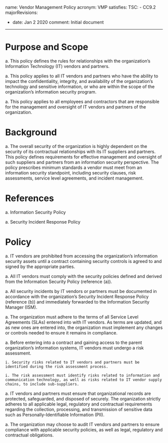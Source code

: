 name: Vendor Management Policy
acronym: VMP
satisfies:
  TSC:
    - CC9.2
majorRevisions:
  - date: Jan 2 2020
    comment: Initial document
---

# Purpose and Scope

a. This policy defines the rules for relationships with the organization’s Information Technology (IT) vendors and partners.

a. This policy applies to all IT vendors and partners who have the ability to impact the confidentiality, integrity, and availability of the organization’s technology and sensitive information, or who are within the scope of the organization’s information security program.

a. This policy applies to all employees and contractors that are responsible for the management and oversight of IT vendors and partners of the organization.

# Background

a. The overall security of the organization is highly dependent on the security of its contractual relationships with its IT suppliers and partners. This policy defines  requirements for effective management and oversight of such suppliers and partners from an information security perspective. The policy prescribes minimum standards a vendor must meet from an information security standpoint, including security clauses, risk assessments, service level agreements, and incident management.

# References

a. Information Security Policy

a. Security Incident Response Policy

# Policy

a. IT vendors are prohibited from accessing the organization’s information security assets until  a contract containing security controls is agreed to and signed by the appropriate parties.

a. All IT vendors must comply with the security policies defined and derived from the Information Security Policy (reference (a)).

a. All security incidents by IT vendors or partners must be documented in accordance with the organization’s Security Incident Response Policy (reference (b)) and immediately forwarded to the Information Security Manager (ISM).

a. The organization must adhere to the terms of all Service Level Agreements (SLAs) entered into with IT vendors. As terms are updated, and as new ones are entered into, the organization must implement any changes or controls needed to ensure it remains in compliance.

a. Before entering into a contract and gaining access to the parent organization’s information systems, IT vendors must undergo a risk assessment.

    i. Security risks related to IT vendors and partners must be identified during the risk assessment process.

    i. The risk assessment must identify risks related to information and communication technology, as well as risks related to IT vendor supply chains, to include sub-suppliers.

a. IT vendors and partners must ensure that organizational records are protected, safeguarded, and disposed of securely. The organization strictly adheres to all applicable legal, regulatory and contractual requirements regarding the collection, processing, and transmission of sensitive data such as Personally-Identifiable Information (PII).

a. The organization may choose to audit IT vendors and partners to ensure compliance with applicable security policies, as well as legal, regulatory and contractual obligations.
